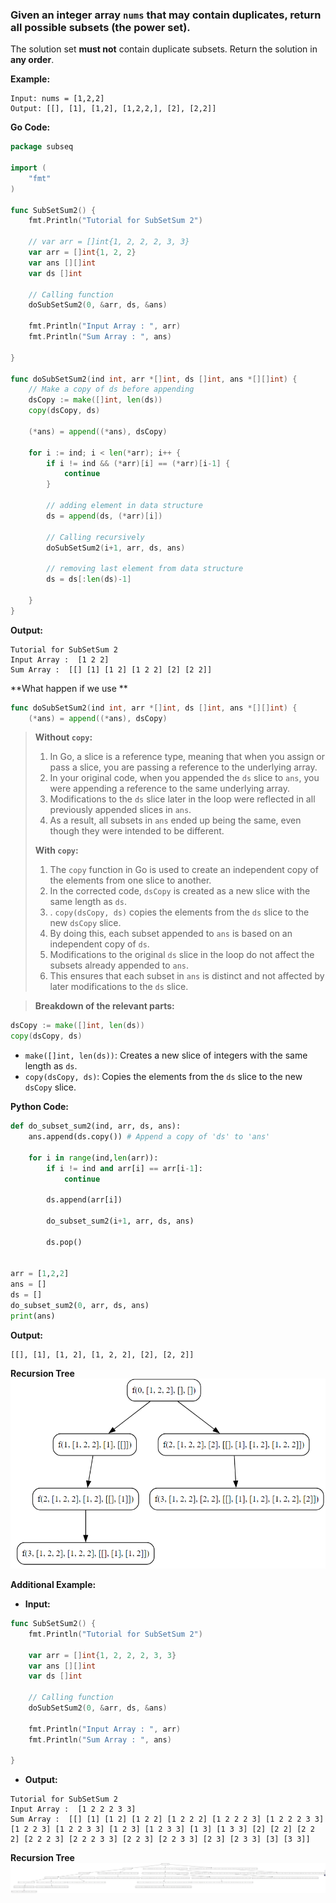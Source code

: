 ### Given an integer array `nums` that may contain duplicates, return all possible subsets (the power set).

The solution set **must not** contain duplicate subsets. Return the solution in **any order**.

**Example:**
```
Input: nums = [1,2,2]
Output: [[], [1], [1,2], [1,2,2,], [2], [2,2]]
```

**Go Code:**
```go
package subseq

import (
	"fmt"
)

func SubSetSum2() {
	fmt.Println("Tutorial for SubSetSum 2")

	// var arr = []int{1, 2, 2, 2, 3, 3}
	var arr = []int{1, 2, 2}
	var ans [][]int
	var ds []int

	// Calling function
	doSubSetSum2(0, &arr, ds, &ans)

	fmt.Println("Input Array : ", arr)
	fmt.Println("Sum Array : ", ans)

}

func doSubSetSum2(ind int, arr *[]int, ds []int, ans *[][]int) {
	// Make a copy of ds before appending
	dsCopy := make([]int, len(ds))
	copy(dsCopy, ds)

	(*ans) = append((*ans), dsCopy)

	for i := ind; i < len(*arr); i++ {
		if i != ind && (*arr)[i] == (*arr)[i-1] {
			continue
		}

		// adding element in data structure
		ds = append(ds, (*arr)[i])

		// Calling recursively
		doSubSetSum2(i+1, arr, ds, ans)

		// removing last element from data structure
		ds = ds[:len(ds)-1]

	}
}
```

**Output:**
```
Tutorial for SubSetSum 2
Input Array :  [1 2 2]
Sum Array :  [[] [1] [1 2] [1 2 2] [2] [2 2]]
```

**What happen if we use **
```go
func doSubSetSum2(ind int, arr *[]int, ds []int, ans *[][]int) {
	(*ans) = append((*ans), dsCopy)
```

> **Without `copy`:**
>
> 1. In Go, a slice is a reference type, meaning that when you assign or pass a slice, you are passing a reference to the underlying array.
> 2. In your original code, when you appended the `ds` slice to `ans`, you were appending a reference to the same underlying array.
> 3. Modifications to the `ds` slice later in the loop were reflected in all previously appended slices in `ans`.
> 4. As a result, all subsets in `ans` ended up being the same, even though they were intended to be different.
> 
> **With `copy`:**
> 1. The `copy` function in Go is used to create an independent copy of the elements from one slice to another.
> 2. In the corrected code, `dsCopy` is created as a new slice with the same length as `ds`.
> 3. . `copy(dsCopy, ds)` copies the elements from the `ds` slice to the new `dsCopy` slice.
> 4. By doing this, each subset appended to `ans` is based on an independent copy of `ds`.
> 5. Modifications to the original `ds` slice in the loop do not affect the subsets already appended to `ans`.
> 6. This ensures that each subset in `ans` is distinct and not affected by later modifications to the `ds` slice.

> **Breakdown of the relevant parts:**
```go
dsCopy := make([]int, len(ds))
copy(dsCopy, ds)
```
- `make([]int, len(ds))`: Creates a new slice of integers with the same length as `ds`.
- `copy(dsCopy, ds)`: Copies the elements from the `ds` slice to the new `dsCopy` slice.

**Python Code:**
```python
def do_subset_sum2(ind, arr, ds, ans):
    ans.append(ds.copy()) # Append a copy of 'ds' to 'ans'

    for i in range(ind,len(arr)):
        if i != ind and arr[i] == arr[i-1]:
            continue
        
        ds.append(arr[i])

        do_subset_sum2(i+1, arr, ds, ans)

        ds.pop()


arr = [1,2,2]
ans = []
ds = []
do_subset_sum2(0, arr, ds, ans)
print(ans)
```

**Output:**
```
[[], [1], [1, 2], [1, 2, 2], [2], [2, 2]]
```

**Recursion Tree**
![subsetsum2_recursion_tree1](img/subsetsum2_recursion_tree1.png)

**Additional Example:**

- **Input:**
```go
func SubSetSum2() {
	fmt.Println("Tutorial for SubSetSum 2")

	var arr = []int{1, 2, 2, 2, 3, 3}
	var ans [][]int
	var ds []int

	// Calling function
	doSubSetSum2(0, &arr, ds, &ans)

	fmt.Println("Input Array : ", arr)
	fmt.Println("Sum Array : ", ans)

}
```

- **Output:**
```
Tutorial for SubSetSum 2
Input Array :  [1 2 2 2 3 3]
Sum Array :  [[] [1] [1 2] [1 2 2] [1 2 2 2] [1 2 2 2 3] [1 2 2 2 3 3] [1 2 2 3] [1 2 2 3 3] [1 2 3] [1 2 3 3] [1 3] [1 3 3] [2] [2 2] [2 2 2] [2 2 2 3] [2 2 2 3 3] [2 2 3] [2 2 3 3] [2 3] [2 3 3] [3] [3 3]]
```

**Recursion Tree**
![subsetsum2_recursion_tree1](img/subsetsum2_recursion_tree2.png)